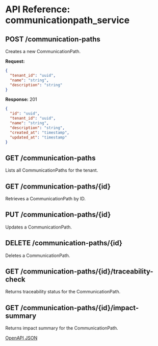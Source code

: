 # API Reference: communicationpath_service

## POST /communication-paths
Creates a new CommunicationPath.

**Request:**
```json
{
  "tenant_id": "uuid",
  "name": "string",
  "description": "string"
}
```
**Response:** 201
```json
{
  "id": "uuid",
  "tenant_id": "uuid",
  "name": "string",
  "description": "string",
  "created_at": "timestamp",
  "updated_at": "timestamp"
}
```

## GET /communication-paths
Lists all CommunicationPaths for the tenant.

## GET /communication-paths/{id}
Retrieves a CommunicationPath by ID.

## PUT /communication-paths/{id}
Updates a CommunicationPath.

## DELETE /communication-paths/{id}
Deletes a CommunicationPath.

## GET /communication-paths/{id}/traceability-check
Returns traceability status for the CommunicationPath.

## GET /communication-paths/{id}/impact-summary
Returns impact summary for the CommunicationPath.

[OpenAPI JSON](./app/openapi.json)
